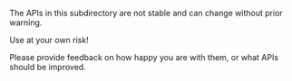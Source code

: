 The APIs in this subdirectory are not stable and can change without prior warning.

Use at your own risk!

Please provide feedback on how happy you are with them, or what APIs should be improved.


